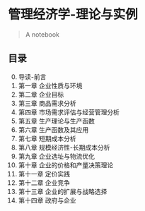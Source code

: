 # 管理经济学-理论与实例

> A notebook

## 目录

0. 导读-前言
1. 第一章 企业性质与环境
2. 第二章 企业目标
3. 第三章 商品需求分析
4. 第四章 市场需求评估与经营管理分析
5. 第五章 生产理论与生产函数
6. 第六章 生产函数及其应用
7. 第七章 短期成本分析
8. 第八章 规模经济性-长期成本分析
9. 第九章 企业选址与物流优化
10. 第十章 企业的价格和产量决策理论
11. 第十一章 定价实践
12. 第十二章 企业竞争
13. 第十三章 企业的扩展与战略选择
14. 第十四章 政府与企业


